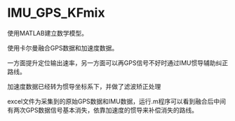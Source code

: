 # IMU_GPS_KFmix
使用MATLAB建立数学模型。

使用卡尔曼融合GPS数据和加速度数据。

一方面提升定位输出速率，另一方面可以再GPS信号不好时通过IMU惯导辅助纠正路线。

加速度数据已经转为惯导坐标系下，并做了滤波矫正处理

excel文件为采集到的原始GPS数据和IMU数据，运行.m程序可以看到融合后中间有两次GPS数据信号基本消失，依靠加速度的惯导来补偿消失的路线。

